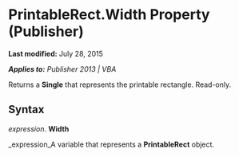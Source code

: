
# PrintableRect.Width Property (Publisher)

 **Last modified:** July 28, 2015

 _**Applies to:** Publisher 2013 | VBA_

Returns a  **Single** that represents the printable rectangle. Read-only.


## Syntax

 _expression_. **Width**

 _expression_A variable that represents a  **PrintableRect** object.

